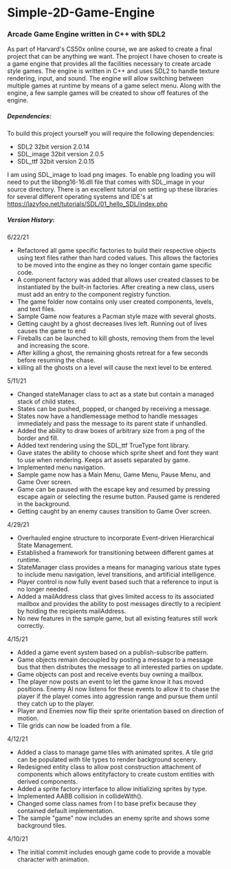 # Simple-2D-Game-Engine
### Arcade Game Engine written in C++ with SDL2

As part of Harvard's CS50x online course, we are asked to create a final project that can be anything we want.
The project I have chosen to create is a game engine that provides all the facilities necessary to create arcade style games. The engine is written in C++ and uses SDL2 to handle texture rendering, input, and sound. The engine will allow switching between multiple games at runtime by means of a game select menu.
Along with the engine, a few sample games will be created to show off features of the engine. 


##### Dependencies:
To build this project yourself you will require the following dependencies:
* SDL2 32bit version 2.0.14
* SDL_image 32bit version 2.0.5
* SDL_ttf 32bit version 2.0.15

I am using SDL_image to load png images. To enable png loading you will need to put the libpng16-16.dll file that comes with SDL_image in your source directory.
There is an excellent tutorial on setting up these libraries for several different operating systems and IDE's at https://lazyfoo.net/tutorials/SDL/01_hello_SDL/index.php

##### Version History:

6/22/21
* Refactored all game specific factories to build their respective objects using text files rather than hard coded values. This allows the factories to be moved into the engine as they no longer contain game specific code.
* A component factory was added that allows user created classes to be instantiated by the built-in factories. After creating a new class, users must add an entry to the component registry function.
* The game folder now contains only user created components, levels, and text files.
* Sample Game now features a Pacman style maze with several ghosts.
* Getting caught by a ghost decreases lives left. Running out of lives causes the game to end
* Fireballs can be launched to kill ghosts, removing them from the level and increasing the score.
* After killing a ghost, the remaining ghosts retreat for a few seconds before resuming the chase.
* killing all the ghosts on a level will cause the next level to be entered.


5/11/21
* Changed stateManager class to act as a state but contain a managed stack of child states. 
* States can be pushed, popped, or changed by receiving a message.
* States now have a handlemessage method to handle messages immediately and pass the message to its parent state if unhandled.
* Added the ability to draw boxes of arbitrary size from a png of the border and fill.
* Added text rendering using the SDL_ttf TrueType font library.
* Gave states the ability to choose which sprite sheet and font they want to use when rendering. Keeps art assets separated by game.
* Implemented menu navigation. 
* Sample game now has a Main Menu, Game Menu, Pause Menu, and Game Over screen.
* Game can be paused with the escape key and resumed by pressing escape again or selecting the resume button. Paused game is rendered in the background.
* Getting caught by an enemy causes transition to Game Over screen.


4/29/21
* Overhauled engine structure to incorporate Event-driven Hierarchical State Management.
* Established a framework for transitioning between different games at runtime.
* StateManager class provides a means for managing various state types to include menu navigation, level transitions, and artificial intelligence.
* Player control is now fully event based such that a reference to input is no longer needed.
* Added a mailAddress class that gives limited access to its associated mailbox and provides the ability to post messages directly to a recipient by holding the recipients mailAddress.
* No new features in the sample game, but all existing features still work correctly.


4/15/21
* Added a game event system based on a publish-subscribe pattern.
* Game objects remain decoupled by posting a message to a message bus that then distributes the message to all interested parties on update.
* Game objects can post and receive events buy owning a mailbox.
* The player now posts an event to let the game know it has moved positions. Enemy AI now listens for these events to allow it to chase the player 
  if the player comes into aggression range and pursue them until they catch up to the player.
* Player and Enemies now flip their sprite orientation based on direction of motion.
* Tile grids can now be loaded from a file.



4/12/21
* Added a class to manage game tiles with animated sprites. A tile grid can be populated with tile types to render background scenery.
* Redesigned entity class to allow post construction attachment of components which allows entityfactory to create custom entities with derived components.
* Added a sprite factory interface to allow initializing sprites by type.
* Implemented AABB collision in collideWith().
* Changed some class names from I to base prefix because they contained default implementation.
* The sample "game" now includes an enemy sprite and shows some background tiles.


4/10/21 
* The initial commit includes enough game code to provide a movable character with animation.

